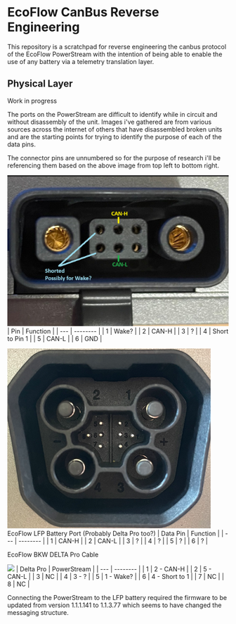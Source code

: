 # EcoFlow CanBus Reverse Engineering
This repository is a scratchpad for reverse engineering the canbus protocol of the EcoFlow PowerStream with the intention of being able to enable the use of any battery via a telemetry translation layer.

## Physical Layer

Work in progress

The ports on the PowerStream are difficult to identify while in circuit and without disassembly of the unit. Images i've gathered are from various sources across the internet of others that have disassembled broken units and are the starting points for trying to identify the purpose of each of the data pins.

The connector pins are unnumbered so for the purpose of research i'll be referencing them based on the above image from top left to bottom right.

![alt text](images/PS-Battery-port-tight.png)
| Pin   | Function          |
| ---   | --------          |
| 1     | Wake?             |
| 2     | CAN-H             |
| 3     | ?                 |
| 4     | Short to Pin 1    | 
| 5     | CAN-L             |
| 6     | GND               |



![alt text](images/EF-LFP-Battery-port-tight.png)
EcoFlow LFP Battery Port (Probably Delta Pro too?)
| Data Pin   | Function          |
| ---   | --------          |
| 1     | CAN-H             |
| 2     | CAN-L             |
| 3     | ?                 |
| 4     | ?                 | 
| 5     | ?                 |
| 6     | ?                 |


EcoFlow BKW DELTA Pro Cable

![](images/EcoFlow-BKW-DELTA-Pro-Cable-Tight.png)
| Delta Pro   | PowerStream          |
| ---   | --------          |
| 1     | 2 - CAN-H             |
| 2     | 5 - CAN-L             |
| 3     | NC                 |
| 4     | 3 - ?                 | 
| 5     | 1 - Wake?                 |
| 6     | 4 - Short to 1                 |
| 7     | NC                 |
| 8     | NC                 |

Connecting the PowerStream to the LFP battery required the firmware to be updated from version 1.1.1.141 to 1.1.3.77 which seems to have changed the messaging structure.